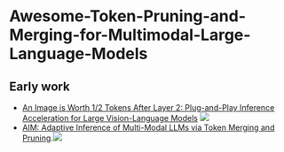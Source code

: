 # Awesome-Token-Pruning-and-Merging-for-Multimodal-Large-Language-Models

## Early work

- [An Image is Worth 1/2 Tokens After Layer 2: Plug-and-Play Inference Acceleration for Large Vision-Language Models](https://arxiv.org/abs/2403.06764) ![](https://img.shields.io/badge/abs-2024.05-red)
- [AIM: Adaptive Inference of Multi-Modal LLMs via Token Merging and Pruning](https://arxiv.org/abs/2412.03248).![](https://img.shields.io/badge/abs-2025.06-red)
